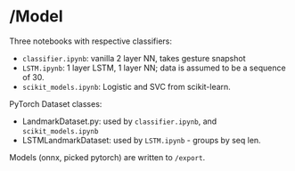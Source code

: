 # /Model

Three notebooks with respective classifiers:

* `classifier.ipynb`: vanilla 2 layer NN, takes gesture snapshot
* `LSTM.ipynb`: 1 layer LSTM, 1 layer NN; data is assumed to be a sequence of 30.
* `scikit_models.ipynb`: Logistic and SVC from scikit-learn.

PyTorch Dataset classes:

* LandmarkDataset.py: used by `classifier.ipynb`, and `scikit_models.ipynb`
* LSTMLandmarkDataset: used by `LSTM.ipynb` - groups by seq len.

Models (onnx, picked pytorch) are written to `/export`.
